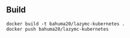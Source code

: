 ## Build
```
docker build -t bahuma20/lazymc-kubernetes .
docker push bahuma20/lazymc-kubernetes
```